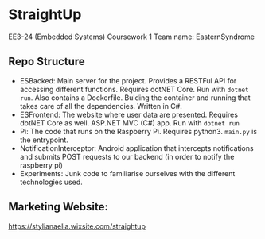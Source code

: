 # StraightUp
EE3-24 (Embedded Systems) Coursework 1
Team name: EasternSyndrome

## Repo Structure
- ESBacked:
  Main server for the project. Provides a RESTFul API for accessing different functions. Requires dotNET Core. Run with `dotnet run`. Also contains a Dockerfile. Bulding the container and running that takes care of all the dependencies. Written in C#.
- ESFrontend:
  The website where user data are presented. Requires dotNET Core as well. ASP.NET MVC (C#) app. Run with `dotnet run`
- Pi:
  The code that runs on the Raspberry Pi. Requires python3. `main.py` is the entrypoint.
- NotificationInterceptor:
  Android application that intercepts notifications and submits POST requests to our backend (in order to notify the raspberry pi)
- Experiments:
  Junk code to familiarise ourselves with the different technologies used.

## Marketing Website:
https://stylianaelia.wixsite.com/straightup
